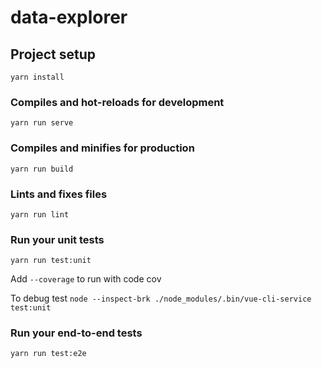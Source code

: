 # data-explorer

## Project setup
```
yarn install
```

### Compiles and hot-reloads for development
```
yarn run serve
```

### Compiles and minifies for production
```
yarn run build
```

### Lints and fixes files
```
yarn run lint
```

### Run your unit tests
```
yarn run test:unit
```
Add `--coverage` to run with code cov 

To debug test ``node --inspect-brk ./node_modules/.bin/vue-cli-service test:unit
``


### Run your end-to-end tests
```
yarn run test:e2e
```
